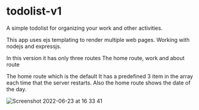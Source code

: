 # todolist-v1

A simple todolist for organizing your work and other activities. 

This app uses ejs templating to render multiple web pages.
Working with nodejs and expressjs.


In this version it has only three routes
The home route, work and about route


The home route which is the default 
It has a predefined 3 item in the array each time that the server restarts. 
Also the home route shows the date of the day. 


![Screenshot 2022-06-23 at 16 33 41](https://user-images.githubusercontent.com/81332784/175568938-e4ca6074-6113-4090-988f-79b14d27e524.png)
